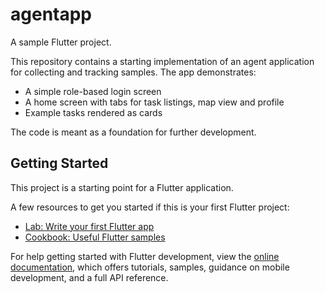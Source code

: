 # agentapp

A sample Flutter project.

This repository contains a starting implementation of an agent application for
collecting and tracking samples. The app demonstrates:

- A simple role-based login screen
- A home screen with tabs for task listings, map view and profile
- Example tasks rendered as cards

The code is meant as a foundation for further development.

## Getting Started

This project is a starting point for a Flutter application.

A few resources to get you started if this is your first Flutter project:

- [Lab: Write your first Flutter app](https://docs.flutter.dev/get-started/codelab)
- [Cookbook: Useful Flutter samples](https://docs.flutter.dev/cookbook)

For help getting started with Flutter development, view the
[online documentation](https://docs.flutter.dev/), which offers tutorials,
samples, guidance on mobile development, and a full API reference.
